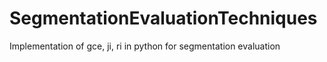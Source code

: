 # SegmentationEvaluationTechniques
Implementation of gce, ji, ri in python for segmentation evaluation
